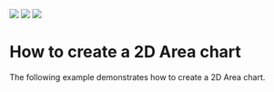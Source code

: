 <!-- default badges list -->
![](https://img.shields.io/endpoint?url=https://codecentral.devexpress.com/api/v1/VersionRange/128568952/21.1.5%2B)
[![](https://img.shields.io/badge/Open_in_DevExpress_Support_Center-FF7200?style=flat-square&logo=DevExpress&logoColor=white)](https://supportcenter.devexpress.com/ticket/details/E1633)
[![](https://img.shields.io/badge/📖_How_to_use_DevExpress_Examples-e9f6fc?style=flat-square)](https://docs.devexpress.com/GeneralInformation/403183)
<!-- default badges end -->
# How to create a 2D Area chart


<p>The following example demonstrates how to create a 2D Area chart.</p>

<br/>


